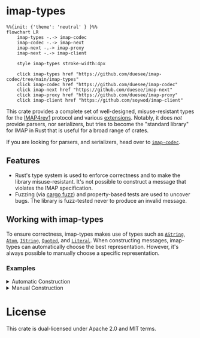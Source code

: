 # imap-types

```mermaid
%%{init: {'theme': 'neutral' } }%%
flowchart LR
    imap-types -.-> imap-codec
    imap-codec -.-> imap-next
    imap-next -.-> imap-proxy
    imap-next -.-> imap-client
    
    style imap-types stroke-width:4px
    
    click imap-types href "https://github.com/duesee/imap-codec/tree/main/imap-types"
    click imap-codec href "https://github.com/duesee/imap-codec"
    click imap-next href "https://github.com/duesee/imap-next"
    click imap-proxy href "https://github.com/duesee/imap-proxy"
    click imap-client href "https://github.com/soywod/imap-client"
```

This crate provides a complete set of well-designed, misuse-resistant types for the [IMAP4rev1] protocol and various [extensions].
Notably, it does *not* provide parsers, nor serializers, but tries to become the "standard library" for IMAP in Rust that is
useful for a broad range of crates.

If you are looking for parsers, and serializers, head over to [`imap-codec`].

## Features

* Rust's type system is used to enforce correctness and to make the library misuse-resistant.
  It's not possible to construct a message that violates the IMAP specification.
* Fuzzing (via [cargo fuzz]) and property-based tests are used to uncover bugs.
  The library is fuzz-tested never to produce an invalid message.

## Working with imap-types

To ensure correctness, imap-types makes use of types such as
[`AString`](core::AString),
[`Atom`](core::Atom),
[`IString`](core::IString),
[`Quoted`](core::Quoted), and
[`Literal`](core::Literal).
When constructing messages, imap-types can automatically choose the best representation.
However, it's always possible to manually choose a specific representation.

### Examples

<details>
<summary>Automatic Construction</summary>

This ...

```rust
use imap_types::command::{Command, CommandBody};

let cmd = Command::new(
    "A1",
    CommandBody::login("alice", "password").unwrap()
).unwrap();
```

... will produce ...

```imap
A1 LOGIN alice password
```

However, ...

```rust
use imap_types::command::{Command, CommandBody};

let cmd = Command::new(
    "A1",
    CommandBody::login("alice\"", b"\xCA\xFE".as_ref()).unwrap(),
).unwrap();
```

... will produce ...

```imap
A1 LOGIN "alice\"" {2}
\xCA\xFE
```

Also, the construction ...

```rust,should_panic
use imap_types::command::{Command, CommandBody};

let cmd = Command::new(
    "A1",
    CommandBody::login("alice\x00", "password").unwrap(),
).unwrap();
```

... will fail because IMAP doesn't allow NULL bytes in the username (nor password).
</details>

<details>
<summary>Manual Construction</summary>

You can also use ...

```rust
use imap_types::{
    command::{Command, CommandBody},
    core::Literal,
};

let cmd = Command::new(
    "A1",
    CommandBody::login(Literal::try_from("alice").unwrap(), "password").unwrap(),
).unwrap();
```

... to produce ...

```imap
A1 LOGIN {5}
alice password
```

... even though "alice" could be encoded more simply with an atom or quoted string.

Also, you can use Rust literals and resort to `unvalidated` constructors when you are certain that your input is correct:

```rust
use imap_types::{
    command::{Command, CommandBody},
    core::{AString, Atom, Tag},
    secret::Secret,
};

// This could be provided by the email application.
struct TagGenerator;

impl TagGenerator {
    fn random() -> Tag<'static> {
        // Make this random :-)
        Tag::unvalidated("A1")
    }
}

let tag = TagGenerator::random();

let cmd = Command {
    tag,
    body: CommandBody::Login {
        username: AString::from(Atom::unvalidated("alice")),
        password: Secret::new(AString::from(Atom::unvalidated("password"))),
    },
};
```

In this case, imap-codec won't stand in your way.
However, it won't guarantee that you produce correct messages, either.
</details>

# License

This crate is dual-licensed under Apache 2.0 and MIT terms.

[IMAP4rev1]: https://datatracker.ietf.org/doc/html/rfc3501
[extensions]: https://docs.rs/imap-codec/latest/imap_codec/#features
[`imap-codec`]: https://docs.rs/imap-types/latest/imap_codec/
[cargo fuzz]: https://github.com/rust-fuzz/cargo-fuzz
[core]: https://docs.rs/imap-types/latest/imap_types/core/index.html

